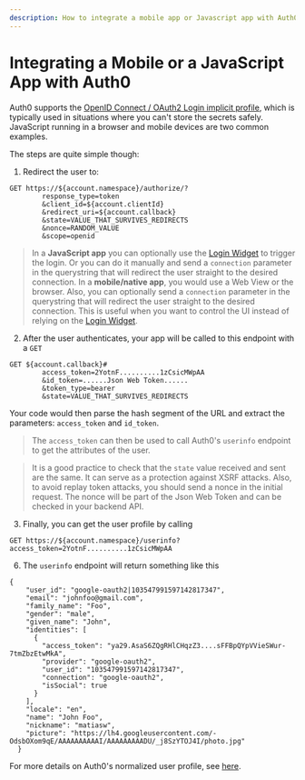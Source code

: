 ```yaml
---
description: How to integrate a mobile app or Javascript app with Auth0.
---
```


# Integrating a Mobile or a JavaScript App with Auth0

Auth0 supports the [OpenID Connect / OAuth2 Login implicit profile](http://openid.net/specs/openid-connect-implicit-1_0.html), which is typically used in situations where you can't store the secrets safely. JavaScript running in a browser and mobile devices are two common examples.

The steps are quite simple though:

1. Redirect the user to:

  <pre style="word-wrap:break-word"><code>GET https://${account.namespace}/authorize/?
        response_type=token
        &client_id=${account.clientId}
        &redirect_uri=${account.callback}
        &state=VALUE_THAT_SURVIVES_REDIRECTS
        &nonce=RANDOM_VALUE
        &scope=openid</code></pre>

  > In a **JavaScript app** you can optionally use the [Login Widget](login-widget2) to trigger the login. Or you can do it manually and send a `connection` parameter in the querystring that will redirect the user straight to the desired connection.
  In a **mobile/native app**, you would use a Web View or the browser. Also, you can optionally send a `connection` parameter in the querystring that will redirect the user straight to the desired connection. This is useful when you want to control the UI instead of relying on the [Login Widget](login-widget2).

2. After the user authenticates, your app will be called to this endpoint with a `GET`

  <pre style="word-wrap:break-word"><code>GET ${account.callback}#
        access_token=2YotnF..........1zCsicMWpAA
        &id_token=......Json Web Token......
        &token_type=bearer
        &state=VALUE_THAT_SURVIVES_REDIRECTS</code></pre>


  Your code would then parse the hash segment of the URL and extract the parameters: `access_token` and `id_token`.

  > The `access_token` can then be used to call Auth0's `userinfo` endpoint to get the attributes of the user.

  > It is a good practice to check that the `state` value received and sent are the same. It can serve as a protection against XSRF attacks. Also, to avoid replay token attacks, you should send a nonce in the initial request. The nonce will be part of the Json Web Token and can be checked in your backend API.

3. Finally, you can get the user profile by calling

  <pre style="word-wrap:break-word"><code>GET https://${account.namespace}/userinfo?access_token=2YotnF..........1zCsicMWpAA</code></pre>

6. The `userinfo` endpoint will return something like this

  <pre><code>{
    "user_id": "google-oauth2|103547991597142817347",
    "email": "johnfoo@gmail.com",
    "family_name": "Foo",
    "gender": "male",
    "given_name": "John",
    "identities": [
      {
        "access_token": "ya29.AsaS6ZQgRHlCHqzZ3....sFFBpQYpVVieSWur-7tmZbzEtwMkA",
        "provider": "google-oauth2",
        "user_id": "103547991597142817347",
        "connection": "google-oauth2",
        "isSocial": true
      }
    ],
    "locale": "en",
    "name": "John Foo",
    "nickname": "matiasw",
    "picture": "https://lh4.googleusercontent.com/-OdsbOXom9qE/AAAAAAAAAAI/AAAAAAAAADU/_j8SzYTOJ4I/photo.jpg"
  }</code></pre>

For more details on Auth0's normalized user profile, see [here](/user-profile).
